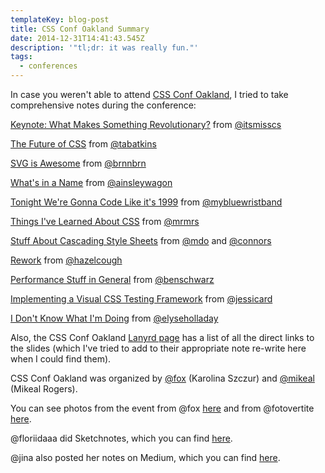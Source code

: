 ```yaml
---
templateKey: blog-post
title: CSS Conf Oakland Summary
date: 2014-12-31T14:41:43.545Z
description: '"tl;dr: it was really fun."'
tags:
  - conferences
---
```

<p>In case you weren't able to attend <a href="http://cssconfoak.land/">CSS Conf Oakland</a>, I tried to take comprehensive notes during the conference:</p>

<p><a href="/writing/what-makes-something-revolutionary">Keynote: What Makes Something Revolutionary?</a> from <a href="https://twitter.com/itsmisscs" target="_blank">@itsmisscs</a></p>

<p><a href="/writing/the-future-of-css/">The Future of CSS</a> from <a href="https://twitter.com/tabatkins" target="_blank">@tabatkins</a></p>

<p><a href="/writing/svg-is-awesome/">SVG is Awesome</a> from <a href="https://twitter.com/brnnbrn" target="_blank">@brnnbrn</a></p>

<p><a href="/writing/whats-in-a-name/">What's in a Name</a> from <a href="https://twitter.com/ainsleywagon" target="_blank">@ainsleywagon</a></p>

<p><a href="/writing/tonight-we-will-code-like-it-is-1999/">Tonight We're Gonna Code Like it's 1999</a> from <a href="https://twitter.com/mybluewristband" target="_blank">@mybluewristband</a></p>

<p><a href="/writing/things-i-have-learned-about-css/">Things I've Learned About CSS</a> from <a href="https://twitter.com/mrmrs_" target="_blank">@mrmrs</a></p>

<p><a href="/writing/stuff-about-cascading-style-sheets/">Stuff About Cascading Style Sheets</a> from <a href="https://twitter.com/mdo" target="_blank">@mdo</a> and <a href="https://twitter.com/connors" target="_blank">@connors</a></p>

<p><a href="/writing/rework/">Rework</a> from <a href="https://twitter.com/hazelcough" target="_blank">@hazelcough</a></p>

<p><a href="/writing/performance-stuff-in-general/">Performance Stuff in General</a> from <a href="https://twitter.com/benschwarz" target="_blank">@benschwarz</a></p>

<p><a href="">Implementing a Visual CSS Testing Framework</a> from <a href="https://twitter.com/jessicard" target="_blank">@jessicard</a></p>

<p><a href="/writing/i-have-no-idea-what-i-am-doing/">I Don't Know What I'm Doing</a> from <a href="https://twitter.com/elyseholladay" target="_blank">@elyseholladay</a></p>

<p>Also, the CSS Conf Oakland <a href="http://lanyrd.com/2014/cssconfoak/coverage/">Lanyrd page</a> has a list of all the direct links to the slides (which I've tried to add to their appropriate note re-write here when I could find them).</p>

<p>CSS Conf Oakland was organized by <a href="https://twitter.com/fox" target="_blank">@fox</a> (Karolina Szczur) and <a href="https://twitter.com/mikeal" target="_blank">@mikeal</a> (Mikeal Rogers).</p>

<p>You can see photos from the event from @fox <a href="https://www.flickr.com/photos/xytine/sets/72157649641077236/" target="_blank">here</a> and from @fotovertite <a href="https://www.flickr.com/photos/matthewbergman/sets/72157649684937431/" target="_blank">here</a>.</p>

<p>@floriidaaa did Sketchnotes, which you can find <a href="https://storify.com/thefox/cssconf-oakland-notes" target="_blank">here</a>.</p>

<p>@jina also posted her notes on Medium, which you can find <a href="https://medium.com/salesforce-ux/cssconf-oakland-b24c8b12da25" target="_blank">here</a>.</p>
